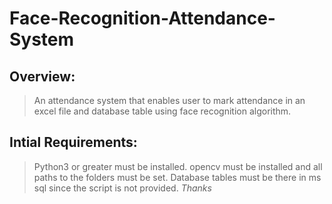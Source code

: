 # Face-Recognition-Attendance-System
## Overview:
> An attendance system that enables user to mark attendance in an excel file and database table using face recognition algorithm.
## Intial Requirements:
> Python3 or greater must be installed.
> opencv must be installed and all paths to the folders must be set.
> Database tables must be there in ms sql since the script is not provided.
*Thanks*
